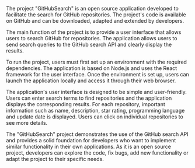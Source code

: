 The project "GitHubSearch" is an open source application developed to facilitate the search for GitHub repositories. The project's code is available on GitHub and can be downloaded, adapted and extended by developers.

The main function of the project is to provide a user interface that allows users to search GitHub for repositories. The application allows users to send search queries to the GitHub search API and clearly display the results.

To run the project, users must first set up an environment with the required dependencies. The application is based on Node.js and uses the React framework for the user interface. Once the environment is set up, users can launch the application locally and access it through their web browser.

The application's user interface is designed to be simple and user-friendly. Users can enter search terms to find repositories and the application displays the corresponding results. For each repository, important information such as name, description, star rating, programming language and update date is displayed. Users can click on individual repositories to see more details.

The "GitHubSearch" project demonstrates the use of the GitHub search API and provides a solid foundation for developers who want to implement similar functionality in their own applications. As it is an open source project, developers can explore the code, fix bugs, add new functionality or adapt the project to their specific needs.
